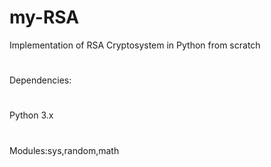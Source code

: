 # my-RSA
Implementation of RSA Cryptosystem in Python from scratch
#
Dependencies:
#
Python 3.x
#
Modules:sys,random,math
